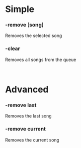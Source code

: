 # Simple

### -remove [song]
Removes the selected song

### -clear
Removes all songs from the queue

<br>

# Advanced

### -remove last
Removes the last song

### -remove current
Removes the current song

